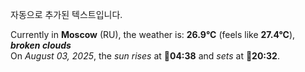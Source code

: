 
자동으로 추가된 텍스트입니다.

<!--START_SECTION:weather:moscow-->
Currently in **Moscow** (RU), the weather is: **26.9°C** (feels like **27.4°C**), ***broken clouds***<br/>
On *August 03, 2025*, the *sun rises* at 🌅**04:38** and *sets* at 🌇**20:32**.
<!--END_SECTION:weather-->
